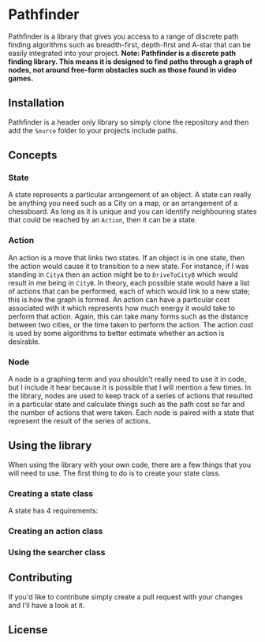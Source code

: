 # Pathfinder
Pathfinder is a library that gives you access to a range of discrete path finding algorithms such as breadth-first, depth-first and A-star that can be easily integrated into your project. __Note: Pathfinder is a discrete path finding library. This means it is designed to find paths through a graph of nodes, not around free-form obstacles such as those found in video games.__

## Installation
Pathfinder is a header only library so simply clone the repository and then add the `Source` folder to your projects include paths.

## Concepts
### State
A state represents a particular arrangement of an object. A state can really be anything you need such as a City on a map, or an arrangement of a chessboard. As long as it is unique and you can identify neighbouring states that could be reached by an `Action`, then it can be a state.

### Action
An action is a move that links two states. If an object is in one state, then the action would cause it to transition to a new state. For instance, if I was standing in `CityA` then an action might be to `DriveToCityB` which would result in me being in `CityB`. In theory, each possible state would have a list of actions that can be performed, each of which would link to a new state; this is how the graph is formed. An action can have a particular cost associated with it which represents how much energy it would take to perform that action. Again, this can take many forms such as the distance between two cities, or the time taken to perform the action. The action cost is used by some algorithms to better estimate whether an action is desirable.

### Node
A node is a graphing term and you shouldn't really need to use it in code, but I include it hear because it is possible that I will mention a few times. In the library, nodes are used to keep track of a series of actions that resulted in a particular state and calculate things such as the path cost so far and the number of actions that were taken. Each node is paired with a state that represent the result of the series of actions.

## Using the library
When using the library with your own code, there are a few things that you will need to use. The first thing to do is to create your state class.

### Creating a state class
A state has 4 requirements:

### Creating an action class

### Using the searcher class

## Contributing
If you'd like to contribute simply create a pull request with your changes and I'll have a look at it.

## License
